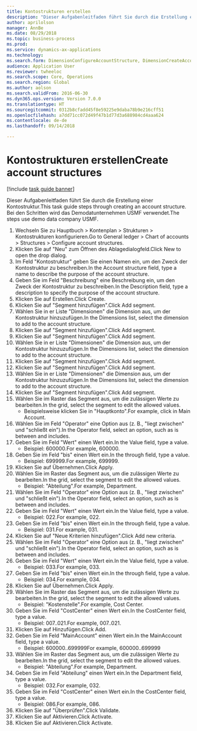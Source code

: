```yaml
--- 
title: Kontostrukturen erstellen
description: "Dieser Aufgabenleitfaden führt Sie durch die Erstellung einer Kontostruktur."
author: aprilolson
manager: AnnBe
ms.date: 08/29/2018
ms.topic: business-process
ms.prod: 
ms.service: dynamics-ax-applications
ms.technology: 
ms.search.form: DimensionConfigureAccountStructure, DimensionCreateAccountStructure, DimensionHierarchyAddLevel, DimensionHierarchyConstraintActivate
audience: Application User
ms.reviewer: twheeloc
ms.search.scope: Core, Operations
ms.search.region: Global
ms.author: aolson
ms.search.validFrom: 2016-06-30
ms.dyn365.ops.version: Version 7.0.0
ms.translationtype: HT
ms.sourcegitcommit: 0312b8cfadd45f8e59225e9daba78b9e216cff51
ms.openlocfilehash: a7dd71cc072d49f47b1d77d3a688984cd4aaa624
ms.contentlocale: de-de
ms.lasthandoff: 09/14/2018

---
```

# <a name="create-account-structures"></a><span data-ttu-id="c5a44-103">Kontostrukturen erstellen</span><span class="sxs-lookup"><span data-stu-id="c5a44-103">Create account structures</span></span>

[!include [task guide banner](../../includes/task-guide-banner.md)]

<span data-ttu-id="c5a44-104">Dieser Aufgabenleitfaden führt Sie durch die Erstellung einer Kontostruktur.</span><span class="sxs-lookup"><span data-stu-id="c5a44-104">This task guide steps through creating an account structure.</span></span> <span data-ttu-id="c5a44-105">Bei den Schritten wird das Demodatunternehmen USMF verwendet.</span><span class="sxs-lookup"><span data-stu-id="c5a44-105">The steps use demo data company USMF.</span></span>

1. <span data-ttu-id="c5a44-106">Wechseln Sie zu Hauptbuch > Kontenplan > Strukturen > Kontostrukturen konfigurieren.</span><span class="sxs-lookup"><span data-stu-id="c5a44-106">Go to General ledger > Chart of accounts > Structures > Configure account structures.</span></span>
2. <span data-ttu-id="c5a44-107">Klicken Sie auf "Neu" zum Öffnen des Ablagedialogfeld.</span><span class="sxs-lookup"><span data-stu-id="c5a44-107">Click New to open the drop dialog.</span></span>
3. <span data-ttu-id="c5a44-108">Im Feld "Kontostruktur" geben Sie einen Namen ein, um den Zweck der Kontostruktur zu beschreiben.</span><span class="sxs-lookup"><span data-stu-id="c5a44-108">In the Account structure field, type a name to describe the purpose of the account structure.</span></span>
4. <span data-ttu-id="c5a44-109">Geben Sie im Feld "Beschreibung" eine Beschreibung ein, um den Zweck der Kontostruktur zu beschreiben.</span><span class="sxs-lookup"><span data-stu-id="c5a44-109">In the Description field, type a description to specify the purpose of the account structure.</span></span>
5. <span data-ttu-id="c5a44-110">Klicken Sie auf Erstellen.</span><span class="sxs-lookup"><span data-stu-id="c5a44-110">Click Create.</span></span>
6. <span data-ttu-id="c5a44-111">Klicken Sie auf "Segment hinzufügen".</span><span class="sxs-lookup"><span data-stu-id="c5a44-111">Click Add segment.</span></span>
7. <span data-ttu-id="c5a44-112">Wählen Sie in er Liste "Dimensionen" die Dimension aus, um der Kontostruktur hinzuzufügen.</span><span class="sxs-lookup"><span data-stu-id="c5a44-112">In the Dimensions list, select the dimension to add to the account structure.</span></span>
8. <span data-ttu-id="c5a44-113">Klicken Sie auf "Segment hinzufügen".</span><span class="sxs-lookup"><span data-stu-id="c5a44-113">Click Add segment.</span></span>
9. <span data-ttu-id="c5a44-114">Klicken Sie auf "Segment hinzufügen".</span><span class="sxs-lookup"><span data-stu-id="c5a44-114">Click Add segment.</span></span>
10. <span data-ttu-id="c5a44-115">Wählen Sie in er Liste "Dimensionen" die Dimension aus, um der Kontostruktur hinzuzufügen.</span><span class="sxs-lookup"><span data-stu-id="c5a44-115">In the Dimensions list, select the dimension to add to the account structure.</span></span>
11. <span data-ttu-id="c5a44-116">Klicken Sie auf "Segment hinzufügen".</span><span class="sxs-lookup"><span data-stu-id="c5a44-116">Click Add segment.</span></span>
12. <span data-ttu-id="c5a44-117">Klicken Sie auf "Segment hinzufügen".</span><span class="sxs-lookup"><span data-stu-id="c5a44-117">Click Add segment.</span></span>
13. <span data-ttu-id="c5a44-118">Wählen Sie in er Liste "Dimensionen" die Dimension aus, um der Kontostruktur hinzuzufügen.</span><span class="sxs-lookup"><span data-stu-id="c5a44-118">In the Dimensions list, select the dimension to add to the account structure.</span></span>
14. <span data-ttu-id="c5a44-119">Klicken Sie auf "Segment hinzufügen".</span><span class="sxs-lookup"><span data-stu-id="c5a44-119">Click Add segment.</span></span>
15. <span data-ttu-id="c5a44-120">Wählen Sie im Raster das Segment aus, um die zulässigen Werte zu bearbeiten.</span><span class="sxs-lookup"><span data-stu-id="c5a44-120">In the grid, select the segment to edit the allowed values.</span></span>
    * <span data-ttu-id="c5a44-121">Beispielsweise klicken Sie in "Hauptkonto".</span><span class="sxs-lookup"><span data-stu-id="c5a44-121">For example, click in Main Account.</span></span>  
16. <span data-ttu-id="c5a44-122">Wählen Sie im Feld "Operator" eine Option aus (z. B., "liegt zwischen" und "schließt ein").</span><span class="sxs-lookup"><span data-stu-id="c5a44-122">In the Operator field, select an option, such as is between and includes.</span></span>
17. <span data-ttu-id="c5a44-123">Geben Sie im Feld "Wert" einen Wert ein.</span><span class="sxs-lookup"><span data-stu-id="c5a44-123">In the Value field, type a value.</span></span>
    * <span data-ttu-id="c5a44-124">Beispiel: 600000.</span><span class="sxs-lookup"><span data-stu-id="c5a44-124">For example, 600000.</span></span>  
18. <span data-ttu-id="c5a44-125">Geben Sie im Feld "bis" einen Wert ein.</span><span class="sxs-lookup"><span data-stu-id="c5a44-125">In the through field, type a value.</span></span>
    * <span data-ttu-id="c5a44-126">Beispiel: 699999.</span><span class="sxs-lookup"><span data-stu-id="c5a44-126">For example, 699999.</span></span>  
19. <span data-ttu-id="c5a44-127">Klicken Sie auf Übernehmen.</span><span class="sxs-lookup"><span data-stu-id="c5a44-127">Click Apply.</span></span>
20. <span data-ttu-id="c5a44-128">Wählen Sie im Raster das Segment aus, um die zulässigen Werte zu bearbeiten.</span><span class="sxs-lookup"><span data-stu-id="c5a44-128">In the grid, select the segment to edit the allowed values.</span></span>
    * <span data-ttu-id="c5a44-129">Beispiel: "Abteilung".</span><span class="sxs-lookup"><span data-stu-id="c5a44-129">For example, Department.</span></span>  
21. <span data-ttu-id="c5a44-130">Wählen Sie im Feld "Operator" eine Option aus (z. B., "liegt zwischen" und "schließt ein").</span><span class="sxs-lookup"><span data-stu-id="c5a44-130">In the Operator field, select an option, such as is between and includes.</span></span>
22. <span data-ttu-id="c5a44-131">Geben Sie im Feld "Wert" einen Wert ein.</span><span class="sxs-lookup"><span data-stu-id="c5a44-131">In the Value field, type a value.</span></span>
    * <span data-ttu-id="c5a44-132">Beispiel: 022.</span><span class="sxs-lookup"><span data-stu-id="c5a44-132">For example, 022.</span></span>  
23. <span data-ttu-id="c5a44-133">Geben Sie im Feld "bis" einen Wert ein.</span><span class="sxs-lookup"><span data-stu-id="c5a44-133">In the through field, type a value.</span></span>
    * <span data-ttu-id="c5a44-134">Beispiel: 031.</span><span class="sxs-lookup"><span data-stu-id="c5a44-134">For example, 031.</span></span>  
24. <span data-ttu-id="c5a44-135">Klicken Sie auf "Neue Kriterien hinzufügen".</span><span class="sxs-lookup"><span data-stu-id="c5a44-135">Click Add new criteria.</span></span>
25. <span data-ttu-id="c5a44-136">Wählen Sie im Feld "Operator" eine Option aus (z. B., "liegt zwischen" und "schließt ein").</span><span class="sxs-lookup"><span data-stu-id="c5a44-136">In the Operator field, select an option, such as is between and includes.</span></span>
26. <span data-ttu-id="c5a44-137">Geben Sie im Feld "Wert" einen Wert ein.</span><span class="sxs-lookup"><span data-stu-id="c5a44-137">In the Value field, type a value.</span></span>
    * <span data-ttu-id="c5a44-138">Beispiel: 033.</span><span class="sxs-lookup"><span data-stu-id="c5a44-138">For example, 033.</span></span>  
27. <span data-ttu-id="c5a44-139">Geben Sie im Feld "bis" einen Wert ein.</span><span class="sxs-lookup"><span data-stu-id="c5a44-139">In the through field, type a value.</span></span>
    * <span data-ttu-id="c5a44-140">Beispiel: 034.</span><span class="sxs-lookup"><span data-stu-id="c5a44-140">For example, 034.</span></span>  
28. <span data-ttu-id="c5a44-141">Klicken Sie auf Übernehmen.</span><span class="sxs-lookup"><span data-stu-id="c5a44-141">Click Apply.</span></span>
29. <span data-ttu-id="c5a44-142">Wählen Sie im Raster das Segment aus, um die zulässigen Werte zu bearbeiten.</span><span class="sxs-lookup"><span data-stu-id="c5a44-142">In the grid, select the segment to edit the allowed values.</span></span>
    * <span data-ttu-id="c5a44-143">Beispiel: "Kostenstelle".</span><span class="sxs-lookup"><span data-stu-id="c5a44-143">For example, Cost Center.</span></span>  
30. <span data-ttu-id="c5a44-144">Geben Sie im Feld "CostCenter" einen Wert ein.</span><span class="sxs-lookup"><span data-stu-id="c5a44-144">In the CostCenter field, type a value.</span></span>
    * <span data-ttu-id="c5a44-145">Beispiel: 007..021.</span><span class="sxs-lookup"><span data-stu-id="c5a44-145">For example, 007..021.</span></span>  
31. <span data-ttu-id="c5a44-146">Klicken Sie auf Hinzufügen.</span><span class="sxs-lookup"><span data-stu-id="c5a44-146">Click Add.</span></span>
32. <span data-ttu-id="c5a44-147">Geben Sie im Feld "MainAccount" einen Wert ein.</span><span class="sxs-lookup"><span data-stu-id="c5a44-147">In the MainAccount field, type a value.</span></span>
    * <span data-ttu-id="c5a44-148">Beispiel: 600000..699999</span><span class="sxs-lookup"><span data-stu-id="c5a44-148">For example, 600000..699999</span></span>  
33. <span data-ttu-id="c5a44-149">Wählen Sie im Raster das Segment aus, um die zulässigen Werte zu bearbeiten.</span><span class="sxs-lookup"><span data-stu-id="c5a44-149">In the grid, select the segment to edit the allowed values.</span></span>
    * <span data-ttu-id="c5a44-150">Beispiel: "Abteilung".</span><span class="sxs-lookup"><span data-stu-id="c5a44-150">For example, Department.</span></span>  
34. <span data-ttu-id="c5a44-151">Geben Sie im Feld "Abteilung" einen Wert ein.</span><span class="sxs-lookup"><span data-stu-id="c5a44-151">In the Department field, type a value.</span></span>
    * <span data-ttu-id="c5a44-152">Beispiel: 032.</span><span class="sxs-lookup"><span data-stu-id="c5a44-152">For example, 032.</span></span>  
35. <span data-ttu-id="c5a44-153">Geben Sie im Feld "CostCenter" einen Wert ein.</span><span class="sxs-lookup"><span data-stu-id="c5a44-153">In the CostCenter field, type a value.</span></span>
    * <span data-ttu-id="c5a44-154">Beispiel: 086.</span><span class="sxs-lookup"><span data-stu-id="c5a44-154">For example, 086.</span></span>  
36. <span data-ttu-id="c5a44-155">Klicken Sie auf "Überprüfen".</span><span class="sxs-lookup"><span data-stu-id="c5a44-155">Click Validate.</span></span>
37. <span data-ttu-id="c5a44-156">Klicken Sie auf Aktivieren.</span><span class="sxs-lookup"><span data-stu-id="c5a44-156">Click Activate.</span></span>
38. <span data-ttu-id="c5a44-157">Klicken Sie auf Aktivieren.</span><span class="sxs-lookup"><span data-stu-id="c5a44-157">Click Activate.</span></span>


